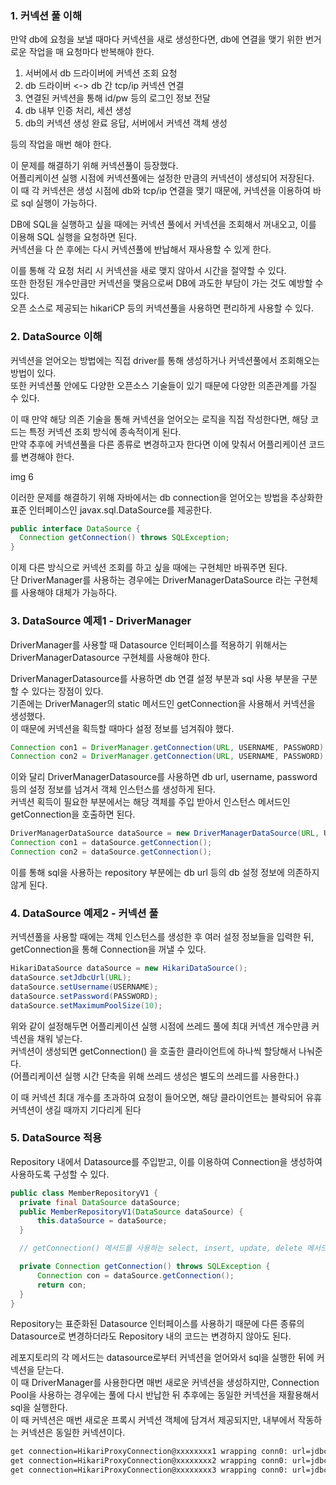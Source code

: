 ### 1. 커넥션 풀 이해

만약 db에 요청을 보낼 때마다 커넥션을 새로 생성한다면, db에 연결을 맺기 위한 번거로운 작업을 매 요청마다 반복해야 한다.

1. 서버에서 db 드라이버에 커넥션 조회 요청
2. db 드라이버 <-> db 간 tcp/ip 커넥션 연결
3. 연결된 커넥션을 통해 id/pw 등의 로그인 정보 전달
4. db 내부 인증 처리, 세션 생성
5. db의 커넥션 생성 완료 응답, 서버에서 커넥션 객체 생성 

등의 작업을 매번 해야 한다.  

이 문제를 해결하기 위해 커넥션풀이 등장했다.  
어플리케이션 실행 시점에 커넥션풀에는 설정한 만큼의 커넥션이 생성되어 저장된다.  
이 때 각 커넥션은 생성 시점에 db와 tcp/ip 연결을 맺기 때문에, 커넥션을 이용하여 바로 sql 실행이 가능하다.  

DB에 SQL을 실행하고 싶을 때에는 커넥션 풀에서 커넥션을 조회해서 꺼내오고, 이를 이용해 SQL 실행을 요청하면 된다.  
커넥션을 다 쓴 후에는 다시 커넥션풀에 반납해서 재사용할 수 있게 한다.  

이를 통해 각 요청 처리 시 커넥션을 새로 맺지 않아서 시간을 절약할 수 있다.  
또한 한정된 개수만큼만 커넥션을 맺음으로써 DB에 과도한 부담이 가는 것도 예방할 수 있다.  
오픈 소스로 제공되는 hikariCP 등의 커넥션풀을 사용하면 편리하게 사용할 수 있다.  

### 2. DataSource 이해
  
커넥션을 얻어오는 방법에는 직접 driver를 통해 생성하거나 커넥션풀에서 조회해오는 방법이 있다.  
또한 커넥션풀 안에도 다양한 오픈소스 기술들이 있기 때문에 다양한 의존관계를 가질 수 있다.  

이 때 만약 해당 의존 기술을 통해 커넥션을 얻어오는 로직을 직접 작성한다면, 해당 코드는 특정 커넥션 조회 방식에 종속적이게 된다.  
만약 추후에 커넥션풀을 다른 종류로 변경하고자 한다면 이에 맞춰서 어플리케이션 코드를 변경해야 한다.  

img 6

이러한 문제를 해결하기 위해 자바에서는 db connection을 얻어오는 방법을 추상화한 표준 인터페이스인 javax.sql.DataSource를 제공한다.  

```java
public interface DataSource {
  Connection getConnection() throws SQLException;
}
```

이제 다른 방식으로 커넥션 조회를 하고 싶을 때에는 구현체만 바꿔주면 된다.  
단 DriverManager를 사용하는 경우에는 DriverManagerDataSource 라는 구현체를 사용해야 대체가 가능하다.

### 3. DataSource 예제1 - DriverManager

DriverManager를 사용할 때 Datasource 인터페이스를 적용하기 위해서는 DriverManagerDatasource 구현체를 사용해야 한다.  

DriverManagerDatasource를 사용하면 db 연결 설정 부분과 sql 사용 부분을 구분할 수 있다는 장점이 있다.  
기존에는 DriverManager의 static 메서드인 getConnection을 사용해서 커넥션을 생성했다.  
이 때문에 커넥션을 획득할 때마다 설정 정보를 넘겨줘야 했다.

```java
Connection con1 = DriverManager.getConnection(URL, USERNAME, PASSWORD);
Connection con2 = DriverManager.getConnection(URL, USERNAME, PASSWORD);
```

이와 달리 DriverManagerDatasource를 사용하면 db url, username, password 등의 설정 정보를 넘겨서 객체 인스턴스를 생성하게 된다.  
커넥션 획득이 필요한 부분에서는 해당 객체를 주입 받아서 인스턴스 메서드인 getConnection을 호출하면 된다.

```java
DriverManagerDataSource dataSource = new DriverManagerDataSource(URL, USERNAME, PASSWORD);
Connection con1 = dataSource.getConnection();
Connection con2 = dataSource.getConnection();
```

이를 통해 sql을 사용하는 repository 부분에는 db url 등의 db 설정 정보에 의존하지 않게 된다.


### 4. DataSource 예제2 - 커넥션 풀

커넥션풀을 사용할 때에는 객체 인스턴스를 생성한 후 여러 설정 정보들을 입력한 뒤, getConnection을 통해 Connection을 꺼낼 수 있다.

```java
HikariDataSource dataSource = new HikariDataSource();
dataSource.setJdbcUrl(URL);
dataSource.setUsername(USERNAME);
dataSource.setPassword(PASSWORD);
dataSource.setMaximumPoolSize(10);
```

위와 같이 설정해두면 어플리케이션 실행 시점에 쓰레드 풀에 최대 커넥션 개수만큼 커넥션을 채워 넣는다.  
커넥션이 생성되면 getConnection() 을 호출한 클라이언트에 하나씩 할당해서 나눠준다.  
(어플리케이션 실행 시간 단축을 위해 쓰레드 생성은 별도의 쓰레드를 사용한다.)

이 때 커넥션 최대 개수를 초과하여 요청이 들어오면, 해당 클라이언트는 블락되어 유휴 커넥션이 생길 때까지 기다리게 된다

### 5. DataSource 적용

Repository 내에서 Datasource를 주입받고, 이를 이용하여 Connection을 생성하여 사용하도록 구성할 수 있다.

```java
public class MemberRepositoryV1 {
  private final DataSource dataSource;
  public MemberRepositoryV1(DataSource dataSource) {
      this.dataSource = dataSource;
  }

  // getConnection() 메서드를 사용하는 select, insert, update, delete 메서드들

  private Connection getConnection() throws SQLException {
      Connection con = dataSource.getConnection();
      return con;
  }
}
```

Repository는 표준화된 Datasource 인터페이스를 사용하기 때문에 다른 종류의 Datasource로 변경하더라도 Repository 내의 코드는 변경하지 않아도 된다.

레포지토리의 각 메서드는 datasource로부터 커넥션을 얻어와서 sql을 실행한 뒤에 커넥션을 닫는다.  
이 때 DriverManager를 사용한다면 매번 새로운 커넥션을 생성하지만, Connection Pool을 사용하는 경우에는 풀에 다시 반납한 뒤 추후에는 동일한 커넥션을 재활용해서 sql을 실행한다.  
이 때 커넥션은 매번 새로운 프록시 커넥션 객체에 담겨서 제공되지만, 내부에서 작동하는 커넥션은 동일한 커넥션이다.

```bash
get connection=HikariProxyConnection@xxxxxxxx1 wrapping conn0: url=jdbc:h2:...
get connection=HikariProxyConnection@xxxxxxxx2 wrapping conn0: url=jdbc:h2:...
get connection=HikariProxyConnection@xxxxxxxx3 wrapping conn0: url=jdbc:h2:...
```
